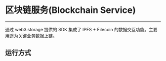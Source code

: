 # 区块链服务(Blockchain Service)
- --
通过 web3.storage 提供的 SDK 集成了 IPFS + Filecoin 的数据交互功能。主要用途为关键业务数据上链。


## 运行方式

